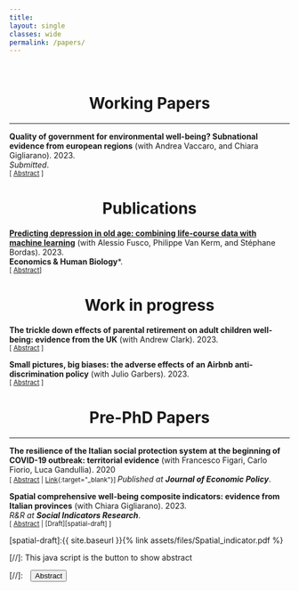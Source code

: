 ```yaml
---
title: 
layout: single
classes: wide
permalink: /papers/
---
```

<br/> 

<!-- Google Tag Manager (noscript) -->
<noscript><iframe src="https://www.googletagmanager.com/ns.html?id=GTM-PNS829G"
height="0" width="0" style="display:none;visibility:hidden"></iframe></noscript>
<!-- End Google Tag Manager (noscript) -->

# <center> Working Papers </center>
- - -
**Quality of government for environmental well-being?
Subnational evidence from european regions** (with Andrea Vaccaro, and Chiara Gigliarano). 2023. <br/>
*Submitted*. <br/>
<small>[ <a href="#/" onclick="visib('environmental')">Abstract</a> ] </small>

<div id="environmental" style="display: none; text-align: justify; line-height: 1.2" ><small>
This study investigates the relationship between quality of government and
environmental wellbeing in 233 European regions at the NUTS-2 level. We find
that subnational environmental data is spatially interdependent and construct a set
of composite indicators of environmental wellbeing through Bayesian spatial factor
analysis. By using these composite indicators in linear regressions, we demonstrate
that institutional quality is a key determinant of environmental wellbeing. We also
find that the institutions-environment nexus varies across dimensions of
environmental wellbeing – institutions matter especially for air and soil quality.
Policymakers should be aware that environmental destruction can be tackled by
building more effective regional institutions.
</small><br><br/></div>

# <center> Publications </center>

**[Predicting depression in old age: combining life-course data with machine learning](https://www.sciencedirect.com/science/article/pii/S1570677X23001120?via%3Dihub)** (with Alessio Fusco, Philippe Van Kerm, and Stéphane Bordas). 2023. <br/>
**Economics & Human Biology***. <br/>
<small>[ <a href="#/" onclick="visib('log0')">Abstract</a>] </small>

<div id="log0" style="display: none; text-align: justify; line-height: 1.2" ><small>
Depression in old age has negative individual and societal consequences. With ageing populations, understanding life course factors that raise the risk of clinical depression in old age may reduce healthcare costs and guide resources allocation. In this paper, we estimate the risk of self-reported depression by combining adult life course trajectories and childhood conditions in supervised machine learning algorithms. Our contribution is threefold. Using data from the Survey of Health, Ageing and Retirement in Europe (SHARE), we first implement and compare the performance of six alternative machine learning algorithms. Second, we analyse the performance of the algorithms using different life-course data configurations. While we obtain similar predictive abilities between algorithms, we achieve the highest models' performance when employing high-dimensional and less structured data. Finally, we use the SHAP (SHapley Additive exPlanations) method to extract the most decisive depressive patterns by gender. Age, health, childhood conditions, and low education predict most depression risk later in life. In addition, we identify new predictive patterns in high-frequency emotion-enhancing life events and low utilization of dental care services.
</small><br><br/></div>

# <center> Work in progress </center>

**The trickle down effects of parental retirement on adult children well-being: evidence from the UK** (with Andrew Clark). 2023. <br/>
<small>[ <a href="#/" onclick="visib('retirement')">Abstract</a> ] </small>

<div id="retirement" style="display: none; text-align: justify; line-height: 1.2" ><small>
This paper explores the causal effect of parental retirement on adult children's well-being, an area primarily overlooked in current literature. As societies age and retirement rates increase, policymakers concerned with the financial sustainability of pension systems must comprehend these ripple effects. We capitalize on the UK eligibility age for the State Pension and the provisions of the UK 1995 and the UK 2011 Pension Acts, which increased retirement ages to a great extent. Fuzzy Regression Discontinuity Design estimates show maternal retirement increases adult children's life and income satisfaction by 0.22 and 0.19 standard deviations in the short run. Difference-in-differences estimate reveals that paternal retirement negatively impacts life and income satisfaction by 0.11 and 0.08 standard deviations. The well-being response is most significant for adult children in low-income bands, with childcare responsibilities, and living in close geographic proximity to their parents.
</small><br><br/></div>

**Small pictures, big biases: the adverse effects of an Airbnb anti-discrimination policy** (with Julio Garbers). 2023. <br/>
<small>[ <a href="#/" onclick="visib('airbnb')">Abstract</a> ] </small>

<div id="airbnb" style="display: none; text-align: justify; line-height: 1.2" ><small>
Ethnic discrimination is still pervasive, and emerging digital platforms, through their design, may create or reinforce discriminatory actions against disadvantaged groups. Using Airbnb longitudinal data in New York City, we first show that Black hosts have 6.5-8 percentage points lower occupancy rates than their White counterparts, likely due to statistical discrimination. Second, we examine the effect of an anti-discrimination policy, like reducing profile picture sizes, in mitigating ethnic discrimination. This design intervention does not effectively close the ethnicity gap in occupancy rates. On the contrary, in the short-run, it intensifies the White-Black disparity by six percentage points. However, in the long-run, we observe discriminated groups counteracting effectively by improving their listing descriptions and closing the newly created gap.
</small><br><br/></div>

# <center> Pre-PhD Papers </center>
- - -

**The resilience of the Italian social protection system at the beginning of COVID-19 outbreak: territorial evidence** (with Francesco Figari, Carlo Fiorio, Luca Gandullia). 2020 <br/>
<small>[ <a href="#/" onclick="visib('resilience')">Abstract</a> | [Link](https://www.rivisteweb.it/doi/10.1429/97786){:target="_blank"}] </small>
*Published at **Journal of Economic Policy***. 
<div id="resilience" style="display: none; text-align: justify; line-height: 1.2" ><small>
The article provides a first quantification of the redistributive effects of automatic stabilizers and discretional policies imposed by the Italian government to limit the diffusion of COVID-19 in March 2020 and to compensate for income losses of individuals affected by the shutdown. In particular, we analyse the short term impact on family incomes, using the Italian module of EUROMOD which allow us to simulate the effects on incomes, poverty risks and inequality based on IT-SILC data combined with relevant information needed to identify the workers affected by the shutdown. The article provides timely evidence of the resilience of the Italian welfare state in the different geographical areas of the country facing an asymmetric shock, particularly strong from an economic perspective for some families and less for others even in the presence of compensative policies introduced by the government.
</small><br><br/></div>

**Spatial comprehensive well-being composite indicators: evidence from
Italian provinces** (with Chiara Gigliarano). 2023. <br/>
*R&R at **Social Indicators Research***. <br/>
<small>[ <a href="#/" onclick="visib('spatial')">Abstract</a> | [Draft][spatial-draft] ] </small>

<div id="spatial" style="display: none; text-align: justify; line-height: 1.2" ><small>
This paper proposes spatial comprehensive composite indicators to evaluate the wellbeing levels and ranking of Italian provinces with data from the Equitable and Sustainable Well-Being (BES) dashboard. We use a method based on Bayesian latent factor models, which allow us to include spatial dependence across Italian provinces, quantify uncertainty in the resulting estimates, and estimate data-driven weights for elementary indicators. The results reveal that the inclusion of spatial information changes the resulting composite indicator rankings compared to those produced by traditional composite indicators’ approaches. Estimated social and economic well-being is unequally distributed among southern and northern Italian provinces. In contrast, the environmental dimension appears less spatially clustered, and its composite indicators also reach above average levels in the southern provinces. The time series of well-being composite indicators of Italian macro-areas shows clustering and macro-areas discrimination on larger territorial units.
</small><br><br/></div>

[spatial-draft]:{{ site.baseurl }}{% link assets/files/Spatial_indicator.pdf %}

[//]: This java script is the button to show abstract
<script>
 function visib(id) {
  var x = document.getElementById(id);
  if (x.style.display === "block") {
    x.style.display = "none";
  } else {
    x.style.display = "block";
  }
}
</script>

[//]:&emsp;<button onclick="visib('polariz')" class="btn btn--inverse btn--small">Abstract</button>
